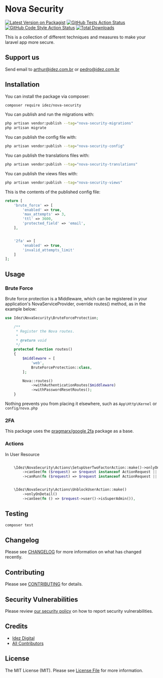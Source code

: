 # Nova Security

[![Latest Version on Packagist](https://img.shields.io/packagist/v/idez/nova-security.svg?style=flat-square)](https://packagist.org/packages/idez/nova-security)
[![GitHub Tests Action Status](https://img.shields.io/github/workflow/status/idez/nova-security/run-tests?label=tests)](https://github.com/idez/nova-security/actions?query=workflow%3Arun-tests+branch%3Amain)
[![GitHub Code Style Action Status](https://img.shields.io/github/workflow/status/idez/nova-security/Check%20&%20fix%20styling?label=code%20style)](https://github.com/idez/nova-security/actions?query=workflow%3A"Check+%26+fix+styling"+branch%3Amain)
[![Total Downloads](https://img.shields.io/packagist/dt/idez/nova-security.svg?style=flat-square)](https://packagist.org/packages/idez/nova-security)

This is a collection of different techniques and measures to make your laravel app more secure.

## Support us

Send email to arthur@idez.com.br or pedro@idez.com.br

## Installation

You can install the package via composer:

```bash
composer require idez/nova-security
```

You can publish and run the migrations with:

```bash
php artisan vendor:publish --tag="nova-security-migrations"
php artisan migrate
```

You can publish the config file with:

```bash
php artisan vendor:publish --tag="nova-security-config"
```

You can publish the translations files with:

```bash
php artisan vendor:publish --tag="nova-security-translations"
```

You can publish the views files with:

```bash
php artisan vendor:publish --tag="nova-security-views"
```

This is the contents of the published config file:

```php
return [
    'brute_force' => [
        'enabled' => true,
        'max_attempts' => 3,
        'ttl' => 3600,
        'protected_field' => 'email',
    ],


    '2fa' => [
        'enabled' => true,
        'invalid_attempts_limit'
    ]
];
```

## Usage

### Brute Force

Brute force protection is a Middleware, which can be registered in your application's NovaServiceProvider, override
routes() method, as in the example below:

```php
use Idez\NovaSecurity\BruteForceProtection;

    /**
     * Register the Nova routes.
     *
     * @return void
     */
    protected function routes()
    {
        $middleware = [
            'web',
            BruteForceProtection::class,
        ];

        Nova::routes()
            ->withAuthenticationRoutes($middleware)
            ->withPasswordResetRoutes();
    }
```

Nothing prevents you from placing it elsewhere, such as `App\Http\Kernel` or `config/nova.php`

### 2FA

This package uses the [pragmarx/google 2fa](https://github.com/antonioribeiro/google2fa) package as a base.

### Actions

In User Resource

```php

    \Idez\NovaSecurity\Actions\SetupUserTwoFactorAction::make()->onlyOnDetail()
        ->canSee(fn ($request) => $request instanceof ActionRequest || ($this->resource->id === auth()->user()->id && ! filled($this->resource->two_factor_secret)))
        ->canRun(fn ($request) => $request instanceof ActionRequest || ($this->resource->id === auth()->user()->id && ! filled($this->resource->two_factor_secret))),


    \Idez\NovaSecurity\Actions\UnblockUserAction::make()
        ->onlyOnDetail()
        ->canSee(fn () => $request->user()->isSuperAdmin()),
```

## Testing

```bash
composer test
```

## Changelog

Please see [CHANGELOG](CHANGELOG.md) for more information on what has changed recently.

## Contributing

Please see [CONTRIBUTING](.github/CONTRIBUTING.md) for details.

## Security Vulnerabilities

Please review [our security policy](../../security/policy) on how to report security vulnerabilities.

## Credits

- [Idez Digital](https://github.com/idezdigital)
- [All Contributors](../../contributors)

## License

The MIT License (MIT). Please see [License File](LICENSE.md) for more information.
